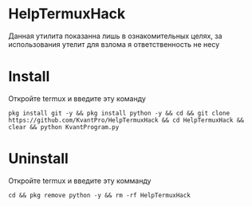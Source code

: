 # HelpTermuxHack
Данная утилита показанна лишь в ознакомительных целях, за использования утелит для взлома я ответственность не несу
# Install
Откройте termux и введите эту команду
```
pkg install git -y && pkg install python -y && cd && git clone https://github.com/KvantPro/HelpTermuxHack && cd HelpTermuxHack && clear && python KvantProgram.py
```
# Uninstall
Откройте termux и введите эту комманду
```
cd && pkg remove python -y && rm -rf HelpTermuxHack 
```
